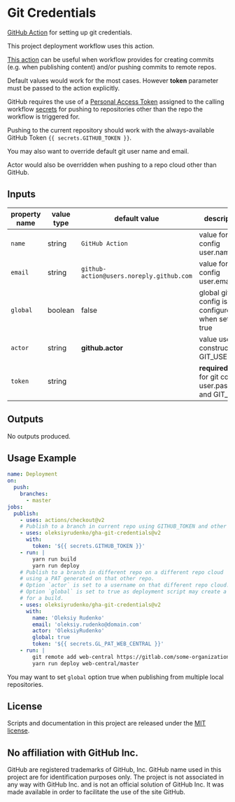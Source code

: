# Git Credentials

[GitHub Action](https://github.com/features/actions) for setting up
git credentials.

This project deployment workflow uses this action.

[This action](https://github.com/marketplace/actions/configure-git-credentials)
can be useful when workflow provides for creating commits
(e.g. when publishing content) and/or pushing commits to remote repos.

Default values would work for the most cases.
However **token** parameter must be passed to the action explicitly.

GitHub requires the use of
a [Personal Access Token](https://help.github.com/en/articles/creating-a-personal-access-token-for-the-command-line)
assigned to the calling workflow
[secrets](https://help.github.com/en/articles/virtual-environments-for-github-actions#creating-and-using-secrets-encrypted-variables)
for pushing to repositories other than the repo the workflow is triggered for.

Pushing to the current repository should work
with the always-available GitHub Token `{{ secrets.GITHUB_TOKEN }}`.

You may also want to override default git user name and email.

Actor would also be overridden when pushing to a repo cloud other than GitHub.

## Inputs

| property name | value type | default value | description |
| ---           | ---        | ---           | ---         |
| `name`        | string     | `GitHub Action` | value for git config user.name |
| `email`       | string     | `github-action@users.noreply.github.com` | value for git config user.email |
| `global`      | boolean    | false         | global git config is configured when set to true |
| `actor`       | string     | **github.actor** | value used to construct GIT_USER |
| `token`       | string     |               | **required** value for git config user.password and GIT_USER |

## Outputs

No outputs produced.

## Usage Example

```yaml
name: Deployment
on:
  push:
    branches:
      - master
jobs:
  publish:
    - uses: actions/checkout@v2
    # Publish to a branch in current repo using GITHUB_TOKEN and other default settings.
    - uses: oleksiyrudenko/gha-git-credentials@v2
      with:
        token: '${{ secrets.GITHUB_TOKEN }}'
    - run: |
        yarn run build
        yarn run deploy
    # Publish to a branch in different repo on a different repo cloud
    # using a PAT generated on that other repo.
    # Option `actor` is set to a username on that different repo cloud.
    # Option `global` is set to true as deployment script may create a temporary local repo
    # for a build.
    - uses: oleksiyrudenko/gha-git-credentials@v2
      with:
        name: 'Oleksiy Rudenko'
        email: 'oleksiy.rudenko@domain.com'
        actor: 'OleksiyRudenko'
        global: true
        token: '${{ secrets.GL_PAT_WEB_CENTRAL }}'
    - run: |
        git remote add web-central https://gitlab.com/some-organization/website.git
        yarn run deploy web-central/master
```

You may want to set `global` option true when publishing from multiple
local repositories.

## License

Scripts and documentation in this project are released under the [MIT license](LICENSE).

## No affiliation with GitHub Inc.

GitHub are registered trademarks of GitHub, Inc.
GitHub name used in this project are for identification purposes only.
The project is not associated in any way with GitHub Inc.
and is not an official solution of GitHub Inc.
It was made available in order to facilitate the use of the site GitHub.
